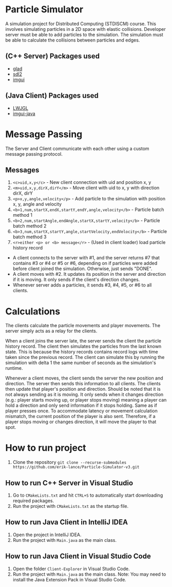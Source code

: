 # Particle Simulator
A simulation project for Distributed Computing (STDISCM) course. This involves simulating particles in a 2D space with elastic collisions. 
Developer server must be able to add particles to the simulation. The simulation must be able to calculate the collisions between particles and edges.

## (C++ Server) Packages used
- [glad](https://github.com/Dav1dde/glad)
- [sdl2](https://github.com/libsdl-org/SDL)
- [imgui](https://github.com/ocornut/imgui)

## (Java Client) Packages used
- [LWJGL](https://www.lwjgl.org/)
- [imgui-java](https://github.com/SpaiR/imgui-java)

# Message Passing
The Server and Client communicate with each other using a custom message passing protocol.

## Messages
1. `<c>uid,x,y</c>` - New client connection with uid and position x, y
2. `<m>uid,x,y,dirX,dirY</m>` - Move client with uid to x, y with direction dirX, dirY
3. `<p>x,y,angle,velocity</p>` - Add particle to the simulation with position x, y, angle and velocity
4. `<b>1,num,startX,endX,startY,endY,angle,velocity</b>` - Particle batch method 1
5. `<b>2,num,startAngle,endAngle,startX,startY,velocity</b>` - Particle batch method 2
6. `<b>3,num,startX,startY,angle,startVelocity,endVelocity</b>` - Particle batch method 3
7. `<r>either <p> or <b> message</r>` - (Used in client loader) load particle history record

- A client connects to the server with #1, and the server returns #7 that contains #3 or #4 or #5 or #6, depending on if particles were added before client joined the simulation. Otherwise, just sends "DONE".
- A client moves with #2. It updates its position in the server and direction if it is moving. It only sends if the client's direction changes.
- Whenever server adds a particles, it sends #3, #4, #5, or #6 to all clients.

# Calculations
The clients calculate the particle movements and player movements. The server simply acts as a relay for the clients.

When a client joins the server late, the server sends the client the particle history record. The client then simulates the particles from the last known state. This is because the history records contains record logs with time taken since the previous record. The client can simulate this by running the simulation with delta 1 the same number of seconds as the simulation's runtime.

Whenever a client moves, the client sends the server the new position and direction. The server then sends this information to all clients. The clients then update that player's position and direction. Should be noted that it is not always sending as it is moving. It only sends when it changes direction (e.g.: player starts moving up, or player stops moving) meaning a player can hold a direction and only send information if it stops holding. Same as if player presses once. To accommodate latency or movement calculation mismatch, the current position of the player is also sent. Therefore, if a player stops moving or changes direction, it will move the player to that spot.

# How to run project
1. Clone the repository `git clone --recurse-submodules https://github.com/erik-lance/Particle-Simulator-v3.git`

## How to run C++ Server in Visual Studio
1. Go to `CMakeLists.txt` and hit `CTRL+S` to automatically start downloading required packages.
2. Run the project with `CMakeLists.txt` as the startup file.

## How to run Java Client in IntelliJ IDEA
1. Open the project in IntelliJ IDEA.
2. Run the project with `Main.java` as the main class.

## How to run Java Client in Visual Studio Code
1. Open the folder `Client-Explorer` in Visual Studio Code.
2. Run the project with `Main.java` as the main class.
Note: You may need to install the Java Extension Pack in Visual Studio Code.
